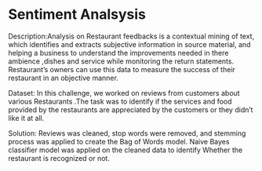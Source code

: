 # Sentiment Analsysis
Description:Analysis on  Restaurant feedbacks is a contextual mining of text, which identifies and extracts subjective information in source material, and helping a business to understand the improvements needed in there ambience ,dishes and  service while monitoring  the return  statements. Restaurant’s owners can use this data to measure the success of their restaurant in an objective manner.

Dataset:
In this challenge, we worked on reviews from customers about various Restaurants .The task was to identify if the services and food provided by the restaurants are appreciated by the customers or they didn’t like it at all.

Solution:
Reviews was cleaned, stop words were removed, and stemming process was applied to create the Bag of Words model. Naive Bayes classifier model was applied on the cleaned data to identify Whether the restaurant is recognized or not. 
